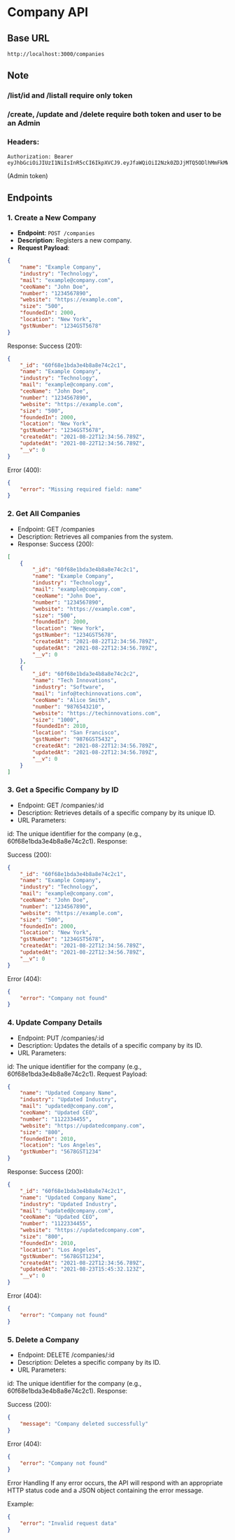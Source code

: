 # Company API

## Base URL
```
http://localhost:3000/companies
```

## Note
### /list/id and /listall require only token

### /create, /update and /delete require both token and user to be an Admin

### Headers:
```
Authorization: Bearer eyJhbGciOiJIUzI1NiIsInR5cCI6IkpXVCJ9.eyJfaWQiOiI2Nzk0ZDJjMTQ5ODlhMmFkMWQyZmU2ZGYiLCJpYXQiOjE3Mzc4MDkyOTksImV4cCI6MTczODQxNDA5OX0.eWPqnbLRH1S9KO5bsS9aId5igD4SDsxZWpAU_hTG39w
```
(Admin token)


## Endpoints

### 1. **Create a New Company**
- **Endpoint**: `POST /companies`
- **Description**: Registers a new company.
- **Request Payload**:
  
```json
{
    "name": "Example Company",
    "industry": "Technology",
    "mail": "example@company.com",
    "ceoName": "John Doe",
    "number": "1234567890",
    "website": "https://example.com",
    "size": "500",
    "foundedIn": 2000,
    "location": "New York",
    "gstNumber": "1234GST5678"
}
```

Response:
Success (201):
```json
{
    "_id": "60f68e1bda3e4b8a8e74c2c1",
    "name": "Example Company",
    "industry": "Technology",
    "mail": "example@company.com",
    "ceoName": "John Doe",
    "number": "1234567890",
    "website": "https://example.com",
    "size": "500",
    "foundedIn": 2000,
    "location": "New York",
    "gstNumber": "1234GST5678",
    "createdAt": "2021-08-22T12:34:56.789Z",
    "updatedAt": "2021-08-22T12:34:56.789Z",
    "__v": 0
}
```
Error (400):
```json
{
    "error": "Missing required field: name"
}
```

### 2. **Get All Companies**
- Endpoint: GET /companies
- Description: Retrieves all companies from the system.
- Response:
Success (200):
```json
[
    {
        "_id": "60f68e1bda3e4b8a8e74c2c1",
        "name": "Example Company",
        "industry": "Technology",
        "mail": "example@company.com",
        "ceoName": "John Doe",
        "number": "1234567890",
        "website": "https://example.com",
        "size": "500",
        "foundedIn": 2000,
        "location": "New York",
        "gstNumber": "1234GST5678",
        "createdAt": "2021-08-22T12:34:56.789Z",
        "updatedAt": "2021-08-22T12:34:56.789Z",
        "__v": 0
    },
    {
        "_id": "60f68e1bda3e4b8a8e74c2c2",
        "name": "Tech Innovations",
        "industry": "Software",
        "mail": "info@techinnovations.com",
        "ceoName": "Alice Smith",
        "number": "9876543210",
        "website": "https://techinnovations.com",
        "size": "1000",
        "foundedIn": 2010,
        "location": "San Francisco",
        "gstNumber": "9876GST5432",
        "createdAt": "2021-08-22T12:34:56.789Z",
        "updatedAt": "2021-08-22T12:34:56.789Z",
        "__v": 0
    }
]
```

### 3. **Get a Specific Company by ID**
- Endpoint: GET /companies/:id
- Description: Retrieves details of a specific company by its unique ID.
- URL Parameters:

id: The unique identifier for the company (e.g., 60f68e1bda3e4b8a8e74c2c1).
Response:

Success (200):
```json
{
    "_id": "60f68e1bda3e4b8a8e74c2c1",
    "name": "Example Company",
    "industry": "Technology",
    "mail": "example@company.com",
    "ceoName": "John Doe",
    "number": "1234567890",
    "website": "https://example.com",
    "size": "500",
    "foundedIn": 2000,
    "location": "New York",
    "gstNumber": "1234GST5678",
    "createdAt": "2021-08-22T12:34:56.789Z",
    "updatedAt": "2021-08-22T12:34:56.789Z",
    "__v": 0
}
```

Error (404):
```json
{
    "error": "Company not found"
}
```

### 4. **Update Company Details**
- Endpoint: PUT /companies/:id
- Description: Updates the details of a specific company by its ID.
- URL Parameters:

id: The unique identifier for the company (e.g., 60f68e1bda3e4b8a8e74c2c1).
Request Payload:

```json
{
    "name": "Updated Company Name",
    "industry": "Updated Industry",
    "mail": "updated@company.com",
    "ceoName": "Updated CEO",
    "number": "1122334455",
    "website": "https://updatedcompany.com",
    "size": "800",
    "foundedIn": 2010,
    "location": "Los Angeles",
    "gstNumber": "5678GST1234"
}
```

Response:
Success (200):
```json
{
    "_id": "60f68e1bda3e4b8a8e74c2c1",
    "name": "Updated Company Name",
    "industry": "Updated Industry",
    "mail": "updated@company.com",
    "ceoName": "Updated CEO",
    "number": "1122334455",
    "website": "https://updatedcompany.com",
    "size": "800",
    "foundedIn": 2010,
    "location": "Los Angeles",
    "gstNumber": "5678GST1234",
    "createdAt": "2021-08-22T12:34:56.789Z",
    "updatedAt": "2021-08-23T15:45:32.123Z",
    "__v": 0
}
```

Error (404):
```json
{
    "error": "Company not found"
}
```

### 5. **Delete a Company**
- Endpoint: DELETE /companies/:id
- Description: Deletes a specific company by its ID.
- URL Parameters:

id: The unique identifier for the company (e.g., 60f68e1bda3e4b8a8e74c2c1).
Response:

Success (200):
```json
{
    "message": "Company deleted successfully"
}
```

Error (404):
```json
{
    "error": "Company not found"
}
```

Error Handling
If any error occurs, the API will respond with an appropriate HTTP status code and a JSON object containing the error message.

Example:

```json
{
    "error": "Invalid request data"
}
```